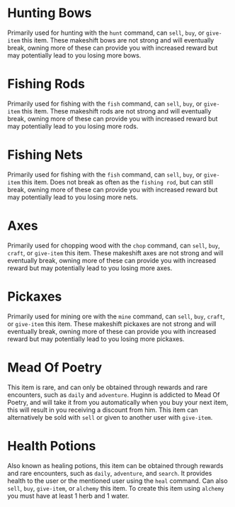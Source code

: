 # Hunting Bows
Primarily used for hunting with the `hunt` command, can `sell`, `buy`, or `give-item` this item. These makeshift bows are not strong and will eventually break, owning more of these can provide you with increased reward but may potentially lead to you losing more bows.

# Fishing Rods
Primarily used for fishing with the `fish` command, can `sell`, `buy`, or `give-item` this item. These makeshift rods are not strong and will eventually break, owning more of these can provide you with increased reward but may potentially lead to you losing more rods.

# Fishing Nets
Primarily used for fishing with the `fish` command, can `sell`, `buy`, or `give-item` this item. Does not break as often as the `fishing rod`, but can still break, owning more of these can provide you with increased reward but may potentially lead to you losing more nets.

# Axes
Primarily used for chopping wood with the `chop` command, can `sell`, `buy`, `craft`, or `give-item` this item. These makeshift axes are not strong and will eventually break, owning more of these can provide you with increased reward but may potentially lead to you losing more axes.

# Pickaxes
Primarily used for mining ore with the `mine` command, can `sell`, `buy`, `craft`, or `give-item` this item. These makeshift pickaxes are not strong and will eventually break, owning more of these can provide you with increased reward but may potentially lead to you losing more pickaxes.

# Mead Of Poetry
This item is rare, and can only be obtained through rewards and rare encounters, such as `daily` and `adventure`. Huginn is addicted to Mead Of Poetry, and will take it from you automatically when you buy your next item, this will result in you receiving a discount from him. This item can alternatively be sold with `sell` or given to another user with `give-item`.

# Health Potions
Also known as healing potions, this item can be obtained through rewards and rare encounters, such as `daily`, `adventure`, and `search`. It provides health to the user or the mentioned user using the `heal` command. Can also `sell`, `buy`, `give-item`, or `alchemy` this item. To create this item using `alchemy` you must have at least 1 herb and 1 water.
